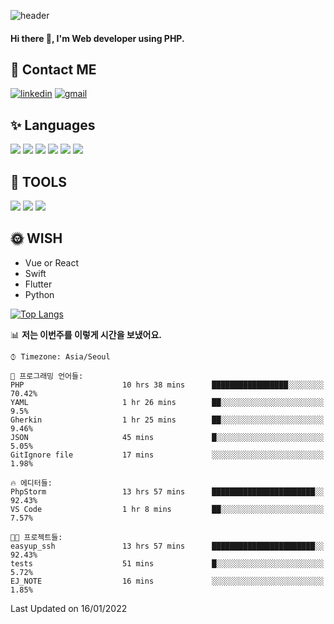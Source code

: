![header](https://capsule-render.vercel.app/api?type=waving&color=auto&height=300&section=header&text=EINEE&fontSize=90&animation=twinkling)

#### Hi there 👋, I'm <b>Web developer</b> using PHP. ####

<!--
- 🔭 I’m currently working on Uniwill
- 🌱 I’m currently learning Vue or React or Python.
-->

<!---#### I am PHP developer --->

## 💌 Contact ME ###
[<img src='https://img.shields.io/badge/-EunjiKo-%230A66C2?style=flat-square&logo=LinkedIn&logoColor=white' alt='linkedin'>](https://www.linkedin.com/in/https://www.linkedin.com/in/eunji-ko-00a907164//)  [<img src='https://img.shields.io/badge/-einee214%40gmail.com-%23EA4335?style=flat-square&logo=Gmail&logoColor=white' alt='gmail'>](einee214@gmail.com)  


## ✨ Languages
<img src='https://img.shields.io/badge/-PHP-%23777BB4?style=for-the-badge&logo=PHP&logoColor=white'> <img src='https://img.shields.io/badge/-Laravel-%23FF2D20?style=for-the-badge&logo=Laravel&logoColor=white'> <img src='https://img.shields.io/badge/Jquery-%230769AD?style=for-the-badge&logo=Jquery&logoColor=white'> <img src='https://img.shields.io/badge/CSS3-%231572B6?style=for-the-badge&logo=CSS3&logoColor=white'> <img src='https://img.shields.io/badge/Bootstrap-%237952B3?style=for-the-badge&logo=Bootstrap&logoColor=white' > <img src='https://img.shields.io/badge/MySQL-%234479A1?style=for-the-badge&logo=MySQL&logoColor=white' >

## 🌷 TOOLS
<img src='https://img.shields.io/badge/PHPSTORM-%23000000?style=for-the-badge&logo=PhpStorm&logoColor=white' > <img src='https://img.shields.io/badge/GitLab-%23FCA121?style=for-the-badge&logo=GitLab&logoColor=white' > <img src='https://img.shields.io/badge/GitHub-%23181717?style=for-the-badge&logo=GitHub&logoColor=white'>


## 🌞 WISH
- Vue or React
- Swift
- Flutter
- Python


[![Top Langs](https://github-readme-stats.vercel.app/api/top-langs/?username=ein214&layout=compact)](https://github.com/anuraghazra/github-readme-stats)

<!--START_SECTION:waka-->
📊 **저는 이번주를 이렇게 시간을 보냈어요.** 

```text
⌚︎ Timezone: Asia/Seoul

💬 프로그래밍 언어들: 
PHP                      10 hrs 38 mins      █████████████████░░░░░░░░   70.42% 
YAML                     1 hr 26 mins        ██░░░░░░░░░░░░░░░░░░░░░░░   9.5% 
Gherkin                  1 hr 25 mins        ██░░░░░░░░░░░░░░░░░░░░░░░   9.46% 
JSON                     45 mins             █░░░░░░░░░░░░░░░░░░░░░░░░   5.05% 
GitIgnore file           17 mins             ░░░░░░░░░░░░░░░░░░░░░░░░░   1.98%

🔥 에디터들: 
PhpStorm                 13 hrs 57 mins      ███████████████████████░░   92.43% 
VS Code                  1 hr 8 mins         ██░░░░░░░░░░░░░░░░░░░░░░░   7.57%

🐱‍💻 프로젝트들: 
easyup_ssh               13 hrs 57 mins      ███████████████████████░░   92.43% 
tests                    51 mins             █░░░░░░░░░░░░░░░░░░░░░░░░   5.72% 
EJ_NOTE                  16 mins             ░░░░░░░░░░░░░░░░░░░░░░░░░   1.85%

```


 Last Updated on 16/01/2022
<!--END_SECTION:waka-->

<!---![GitHub stats](https://github-readme-stats.vercel.app/api?username=ein214&show_icons=true&theme=dracula)  --->




